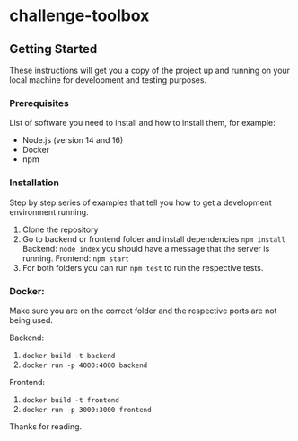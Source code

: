 # challenge-toolbox

## Getting Started

These instructions will get you a copy of the project up and running on your local machine for development and testing purposes.

### Prerequisites

List of software you need to install and how to install them, for example:

- Node.js (version 14 and 16)
- Docker
- npm

### Installation

Step by step series of examples that tell you how to get a development environment running.

1. Clone the repository
2. Go to backend or frontend folder and install dependencies `npm install`
   Backend: `node index` you should have a message that the server is running.
   Frontend: `npm start`
3. For both folders you can run `npm test` to run the respective tests.

### Docker:

Make sure you are on the correct folder and the respective ports are not being used.

Backend:

1. `docker build -t backend`
2. `docker run -p 4000:4000 backend`

Frontend:

1. `docker build -t frontend`
2. `docker run -p 3000:3000 frontend`

Thanks for reading.

